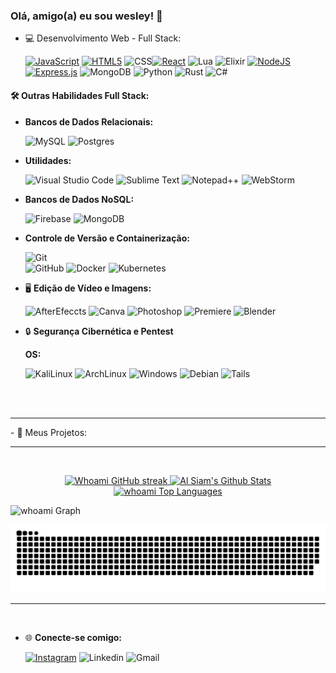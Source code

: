 ### Olá, amigo(a) eu sou wesley! 👋




- 💻  Desenvolvimento Web - Full Stack:
 

  
  [![JavaScript](https://img.shields.io/badge/JavaScript-F7DF1E?style=for-the-badge&logo=javascript&logoColor=black)](link_para_perfil_javascript)
[![HTML5](https://img.shields.io/badge/HTML5-E34F26?style=for-the-badge&logo=html5&logoColor=white)](link_para_perfil_html5)
![CSS](https://img.shields.io/badge/CSS-1572B6?style=for-the-badge&logo=css3&logoColor=white)[![React](https://img.shields.io/badge/react-%2320232a.svg?style=for-the-badge&logo=react&logoColor=%2361DAFB)](link_para_perfil_react)
![Lua](https://img.shields.io/badge/Lua-2C2D72?style=for-the-badge&logo=lua&logoColor=white)
![Elixir](https://img.shields.io/badge/Elixir-4B275F?style=for-the-badge&logo=elixir&logoColor=whitee)
    [![NodeJS](https://img.shields.io/badge/node.js-6DA55F?style=for-the-badge&logo=node.js&logoColor=white)](link_para_perfil_nodejs)
  [![Express.js](https://img.shields.io/badge/express.js-%23404d59.svg?style=for-the-badge&logo=express&logoColor=%2361DAFB)](link_para_perfil_express)
  ![MongoDB](https://img.shields.io/badge/MongoDB-%234ea94b.svg?style=for-the-badge&logo=mongodb&logoColor=white)
  ![Python](    https://img.shields.io/badge/Python-3776AB?style=for-the-badge&logo=python&logoColor=white)
  ![Rust](https://img.shields.io/badge/rust-%23000000.svg?style=for-the-badge&logo=rust&logoColor=white)
  ![C#](https://img.shields.io/badge/c%23-%23239120.svg?style=for-the-badge&logo=csharp&logoColor=white)

#### 🛠️ Outras Habilidades Full Stack:

- **Bancos de Dados Relacionais:**

    ![MySQL](https://img.shields.io/badge/mysql-%2300f.svg?style=for-the-badge&logo=mysql&logoColor=white)
 ![Postgres](https://img.shields.io/badge/postgres-%23316192.svg?style=for-the-badge&logo=postgresql&logoColor=white)
- **Utilidades:** 

   ![Visual Studio Code](https://img.shields.io/badge/Visual%20Studio%20Code-0078d7.svg?style=for-the-badge&logo=visual-studio-code&logoColor=white)
  ![Sublime Text](https://img.shields.io/badge/sublime_text-%23575757.svg?style=for-the-badge&logo=sublime-text&logoColor=important)
  ![Notepad++](https://img.shields.io/badge/Notepad++-90E59A.svg?style=for-the-badge&logo=notepad%2b%2b&logoColor=black)
  ![WebStorm](https://img.shields.io/badge/webstorm-56702?style=for-the-badge&logo=webstorm&logoColor=white&color=grey)

- **Bancos de Dados NoSQL:** 

    ![Firebase](https://img.shields.io/badge/Firebase-039BE5?style=for-the-badge&logo=Firebase&logoColor=white)
  ![MongoDB](https://img.shields.io/badge/MongoDB-%234ea94b.svg?style=for-the-badge&logo=mongodb&logoColor=white)

- **Controle de Versão e Containerização:**

    ![Git](https://img.shields.io/badge/git-%23F05033.svg?style=for-the-badge&logo=git&logoColor=white) 	
 ![GitHub](https://img.shields.io/badge/github-%23121011.svg?style=for-the-badge&logo=github&logoColor=white)
 ![Docker](https://img.shields.io/badge/docker-%230db7ed.svg?style=for-the-badge&logo=docker&logoColor=white) ![Kubernetes](https://img.shields.io/badge/kubernetes-%23326ce5.svg?style=for-the-badge&logo=kubernetes&logoColor=white)


- 🖥️ **Edição de Vídeo e Imagens:**
  
  ![AfterEfeccts](https://img.shields.io/badge/%20after%20affects-CF96FD?style=for-the-badge&logo=Adobe%20after%20effects&logoColor=393665)
    ![Canva](https://img.shields.io/badge/Canva-%2300C4CC.svg?&style=for-the-badge&logo=Canva&logoColor=white)
  ![Photoshop](https://img.shields.io/badge/%20Photoshop-31A8FF?style=for-the-badge&logo=Adobe%20Photoshop&logoColor=black)
  ![Premiere](https://img.shields.io/badge/%20Premiere%20Pro-9999FF?style=for-the-badge&logo=Adobe%20Premiere%20Pro&logoColor=white)
  ![Blender](https://img.shields.io/badge/blender-%23F5792A.svg?style=for-the-badge&logo=blender&logoColor=white)

- 🔒 **Segurança Cibernética e Pentest**    

    **OS:**
 
  ![KaliLinux](https://img.shields.io/badge/Kali_Linux-557C94?style=for-the-badge&logo=kali-linux&logoColor=white)
![ArchLinux](https://img.shields.io/badge/Arch_Linux-1793D1?style=for-the-badge&logo=arch-linux&logoColor=white)
![Windows](https://img.shields.io/badge/Windows-0078D6?style=for-the-badge&logo=windows&logoColor=white)
![Debian](https://img.shields.io/badge/Debian-A81D33?style=for-the-badge&logo=debian&logoColor=white)
![Tails](https://img.shields.io/badge/Tails%20-56347C?&style=for-the-badge&logo=tails&logoColor=white)
<br/>
<br/>
<hr/>
- 🚀 Meus Projetos:
<br/>
<hr/>
<br/>

<p align="center">
  <a href="https://github.com/whoamiFORENSE">
    <img src="https://github-readme-streak-stats.herokuapp.com/?user=whoamiFORENSE&theme=radical&border=7F3FBF&background=0D1117" alt="Whoami GitHub streak"/>
  </a>


<a> 
    <a href="https://github.com/whoamiFORENSE"><img alt="Al Siam's Github Stats" src="https://denvercoder1-github-readme-stats.vercel.app/api?username=whoamiFORENSE&show_icons=true&count_private=true&theme=react&border_color=7F3FBF&bg_color=0D1117&title_color=F85D7F&icon_color=F8D866" height="192px" width="49.5%"/></a>
  <a href="https://github.com/whoamiFORENSE"><img alt="whoami Top Languages" src="https://denvercoder1-github-readme-stats.vercel.app/api/top-langs/?username=whoamiFORENSE&langs_count=8&layout=compact&theme=react&border_color=7F3FBF&bg_color=0D1117&title_color=F85D7F&icon_color=F8D866" height="192px" width="49.5%"/></a>
  <br/>
</a>


![whoami Graph](https://github-readme-activity-graph.vercel.app/graph?username=whoamiFORENSE&custom_title=Whoami%20%20GitHub%20Activity%20Graph&bg_color=0D1117&color=7F3FBF&line=7F3FBF&point=7F3FBF&area_color=FFFFFF&title_color=FFFFFF&area=true)

</p>
  <source media="(prefers-color-scheme: dark)" srcset="https://raw.githubusercontent.com/platane/platane/output/github-contribution-grid-snake-dark.svg">
  <source media="(prefers-color-scheme: )" srcset="https://raw.githubusercontent.com/platane/platane/output/github-contribution-grid-snake.svg">
  <img alt="github contribution grid snake animation" src="https://raw.githubusercontent.com/platane/platane/output/github-contribution-grid-snake.svg">
</picture>
<hr/>
<br/>

- 🌐 **Conecte-se comigo:**


     [![Instagram](https://img.shields.io/badge/Whoami-%23E4405F.svg?style=for-the-badge&logo=Instagram&logoColor=white)](https://www.instagram.com/whoamizx7.onion/)
    ![Linkedin](https://img.shields.io/badge/LinkedIn-0077B5?style=for-the-badge&logo=linkedin&logoColor=white)
    ![Gmail](https://img.shields.io/badge/Gmail-D14836?style=for-the-badge&logo=gmail&logoColor=white)
